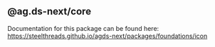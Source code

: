 ## @ag.ds-next/core

Documentation for this package can be found here: https://steelthreads.github.io/agds-next/packages/foundations/icon
